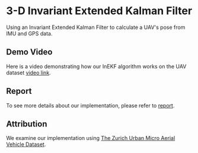 # 3-D Invariant Extended Kalman Filter
Using an Invariant Extended Kalman Filter to calculate a UAV's pose from IMU and GPS data.

## Demo Video
Here is a video demonstrating how our InEKF algorithm works on the UAV dataset [video link](https://vimeo.com/413830178).

## Report
To see more details about our implementation, please refer to [report](https://drive.google.com/file/d/1Pa0SWI-Q6KDoaJb2RinTbT1V-XtxyOEl/view?usp=sharing).

## Attribution
We examine our implementation using [The Zurich Urban Micro Aerial Vehicle Dataset](http://rpg.ifi.uzh.ch/zurichmavdataset.html).
